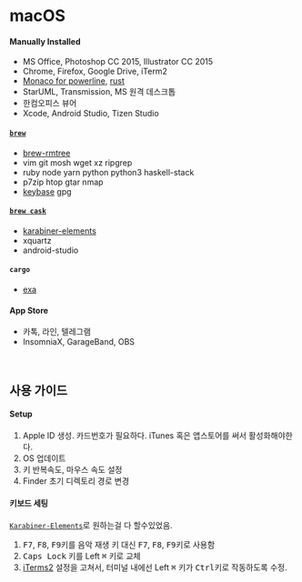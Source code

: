 macOS
========
#### Manually Installed
- MS Office, Photoshop CC 2015, Illustrator CC 2015
- Chrome, Firefox, Google Drive, iTerm2
- [Monaco for powerline], [rust]
- StarUML, Transmission, MS 원격 데스크톱
- 한컴오피스 뷰어
- Xcode, Android Studio, Tizen Studio

#### [`brew`]
- [brew-rmtree]
- vim git mosh wget xz ripgrep
- ruby node yarn python python3 haskell-stack
- p7zip htop gtar nmap
- [keybase] gpg

#### [`brew cask`]
- [karabiner-elements]
- xquartz
- android-studio

#### `cargo`
- [exa]

#### App Store
- 카톡, 라인, 텔레그램
- InsomniaX, GarageBand, OBS

[`brew`]: http://brew.sh
[`brew cask`]: https://caskroom.github.io/
[brew-rmtree]: https://github.com/beeftornado/homebrew-rmtree
[keybase]: https://keybase.io/
[karabiner-elements]: https://github.com/tekezo/Karabiner-Elements
[exa]: https://the.exa.website/
[rust]: https://www.rust-lang.org/ko-KR/install.html

<br>

사용 가이드
--------
#### Setup
1.  Apple ID 생성. 카드번호가 필요하다. iTunes 혹은 앱스토어를 써서 활성화해야한다.
1.  OS 업데이트
1.  키 반복속도, 마우스 속도 설정
1.  Finder 초기 디렉토리 경로 변경

#### 키보드 세팅
[`Karabiner-Elements`]로 원하는걸 다 할수있었음.

1.  <kbd>F7</kbd>, <kbd>F8</kbd>, <kbd>F9</kbd>키를 음악 재생 키 대신
    <kbd>F7</kbd>, <kbd>F8</kbd>, <kbd>F9</kbd>키로 사용함
1.  <kbd>Caps Lock</kbd> 키를 Left <kbd>⌘</kbd> 키로 교체
1.  [iTerms2] 설정을 고쳐서, 터미널 내에선 Left <kbd>⌘</kbd> 키가
    <kbd>Ctrl</kbd>키로 작동하도록 수정.

[`Karabiner-Elements`]: https://github.com/tekezo/Karabiner-Elements
[iTerms2]: https://www.iterm2.com/


[Monaco for powerline]: https://gist.github.com/simnalamburt/90965dcb09cec6b82320/raw/58a9f61143273d5226be352d2c29ecf738e5bffd/monaco-powerline.otf

